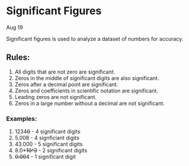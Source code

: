 # Significant Figures
Aug 19

Significant figures is used to analyze a dataset of numbers for accuracy.

## Rules:
1. All digits that are not zero are significant.
2. Zeros in the middle of significant digits are also significant.
3. Zeros after a decimal point are significant.
4. Zeros and coefficients in scientific notation are significant.
5. Leading zeros are not significant.
6. Zeros in a large number without a decimal are not significant.

### Examples:
1. 1234~~0~~ - 4 significant digits
2. 5.008 - 4 signficiant digits
3. 43.000 - 5 significant digits
4. 8.0*~~10^3~~ - 2 significant digits
5. ~~0.00~~4 -  1 significant digit

<!--stackedit_data:
eyJoaXN0b3J5IjpbMTk4NTA1OTI2NywtMzMzMjA0NzA0LC00ND
U2MTYwMDIsMTU4ODE4Mzg5MCwyMTA2NTU0MTY0XX0=
-->